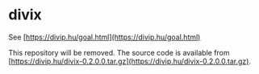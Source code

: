 # divix

See [https://divip.hu/goal.html](https://divip.hu/goal.html)

This repository will be removed.
The source code is available from [https://divip.hu/divix-0.2.0.0.tar.gz](https://divip.hu/divix-0.2.0.0.tar.gz).

